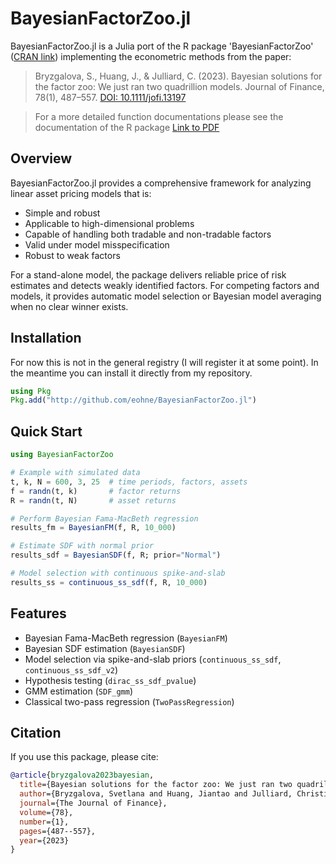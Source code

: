 # BayesianFactorZoo.jl

BayesianFactorZoo.jl is a Julia port of the R package 'BayesianFactorZoo' ([CRAN link](https://cran.r-project.org/web/packages/BayesianFactorZoo/index.html)) implementing the econometric methods from the paper:

> Bryzgalova, S., Huang, J., & Julliard, C. (2023). Bayesian solutions for the factor zoo: We just ran two quadrillion models. Journal of Finance, 78(1), 487–557. [DOI: 10.1111/jofi.13197](https://doi.org/10.1111/jofi.13197)

> For a more detailed function documentations please see the documentation of the R package [Link to PDF](https://cran.r-project.org/web/packages/BayesianFactorZoo/BayesianFactorZoo.pdf)

## Overview

BayesianFactorZoo.jl provides a comprehensive framework for analyzing linear asset pricing models that is:
- Simple and robust
- Applicable to high-dimensional problems
- Capable of handling both tradable and non-tradable factors
- Valid under model misspecification
- Robust to weak factors

For a stand-alone model, the package delivers reliable price of risk estimates and detects weakly identified factors. For competing factors and models, it provides automatic model selection or Bayesian model averaging when no clear winner exists.

## Installation

For now this is not in the general registry (I will register it at some point). In the meantime you can install it directly from my repository.
```julia
using Pkg
Pkg.add("http://github.com/eohne/BayesianFactorZoo.jl")
```

## Quick Start

```julia
using BayesianFactorZoo

# Example with simulated data
t, k, N = 600, 3, 25  # time periods, factors, assets
f = randn(t, k)       # factor returns
R = randn(t, N)       # asset returns

# Perform Bayesian Fama-MacBeth regression
results_fm = BayesianFM(f, R, 10_000)

# Estimate SDF with normal prior
results_sdf = BayesianSDF(f, R; prior="Normal")

# Model selection with continuous spike-and-slab
results_ss = continuous_ss_sdf(f, R, 10_000)
```

## Features

- Bayesian Fama-MacBeth regression (`BayesianFM`)
- Bayesian SDF estimation (`BayesianSDF`)
- Model selection via spike-and-slab priors (`continuous_ss_sdf`, `continuous_ss_sdf_v2`)
- Hypothesis testing (`dirac_ss_sdf_pvalue`)
- GMM estimation (`SDF_gmm`)
- Classical two-pass regression (`TwoPassRegression`)

## Citation

If you use this package, please cite:

```bibtex
@article{bryzgalova2023bayesian,
  title={Bayesian solutions for the factor zoo: We just ran two quadrillion models},
  author={Bryzgalova, Svetlana and Huang, Jiantao and Julliard, Christian},
  journal={The Journal of Finance},
  volume={78},
  number={1},
  pages={487--557},
  year={2023}
}
```